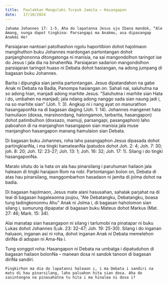 ```yaml
---
title:  Paulakkan Mangulahi Turpuk Jamita – Hasangapon
date:   17/10/2024
---
```


`Jahama Johannes 17: 1-5. Aha do lapatanna Jesus uju Ibana mandok, “Ale Amang, nunga dapot tingkina: Parsangapi ma Anakmu, asa dipasangap Anakmi Ho!`

Parsiajaran nantoari patolhashon ngolu haportibion dohot hajolmaon mangihuthon buku Johannes mardongan partontangan dohot panjanghononna ditongatonga ni manisia, na sai mangondolhon taringot ise do Jesus i jala dia na binahenNa. Parsiajaran sadarion mangondolhon parsiajaran taringot huaso ni Debata dohot hasiangan, na adong jumpang di bagasan buku Johannes.

Barita i dipungka sian jamita partontangan. Jesus dipatandahon na gabe Anak ni Debata na Badia, Panompa hasiangan on. Sahali nai, saluhutna na so adong hian, manjadi adong marhite Jesus. “Saluhutna i marhite sian Hata i do, umbahen na manjadi; jala ndang adong nanggo sada sian naung jadi i, na so marhite sian” (Joh. 1: 3). Angkup ni i nang ayat on manurathon hasangaponNa na di bagasan daging (Joh. 1: 14). Johannes mangenet hata hamuliaon (doxsa, marsinondang, hatongamon, tarbarita, hasangapon) dohot patimbulhon (doxsazo, mamuji, parsangapi, pasangaphon) laho paboahon di na manjanghon hasangapon sian manisia jala muse manjanghon hasangapon manang hamulaion sian Debata.

Di bagasan buku Johannes, roha laho pasangaphon Jesus dipasada dohot partingkianNa, i ma tingki hamateanNa (patudos dohot Joh. 2: 4; Joh. 7: 30; joh. 8: 20; Joh. 12: 23-27; Joh. 13: 1; Joh. 16: 32; Joh. 17: 1). Silang i do tingki hasangaponNa.

Maralo situtu do ia hata on ala hau pinarsilang i paruhuman hailaon jala haleaon di tingki harajaon Rom na robi. Partontangan bolon on, Debata di atas hau pinarsilang, manggombarhon hasadaon ni jamita di jolma dohot na badia.

Di bagasan hajolmaon, Jesus mate alani hasusahan, sahalak parjahat na di leai di bagasan hagaleaonna joujou, “Ale Debatangku, Debatangku, boasa tung tadingkononmu Ahu” Anak ni Jolma i, di bagasan haholomon sian silang i, sumurung dipapatar di bagasan buku Mateus dohot Markus (Mat. 27: 46; Mark. 15: 34).

Alai manatap sian hasangapon ni silang i tarlumobi na pinatapar ni buku Lukas dohot Johannes (Luk. 23: 32-47; Joh. 19: 25-30). Silang i do inganan haluaon, inganan asi ni roha, dohot inganan Anak ni Debata memelehon diriNa di adopan ni Ama-Na i.

Tung songgot roha: Hasangapon ni Debata na umbalga i dipatuduhon di bagasan hailaon bolonNa – manean dosa ni sandok tanoon di bagasan diriNa sandiri.

`Pingkirhon ma dia do lapatanni haleaon i, i ma Debata i sandiri na matu di hau pinarsilang, laho paluahon hita sian dosa. Aha do sasintongna na pinasahatna tu hita i ma hinalea ni dosa i?`